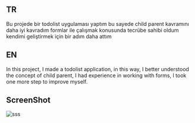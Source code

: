 ## TR

Bu projede bir todolist uygulaması yaptım bu sayede child parent kavramını daha iyi kavradım formlar ile çalışmak konusunda tecrübe sahibi oldum kendimi geliştirmek için bir adım daha attım

## EN

In this project, I made a todolist application, in this way, I better understood the concept of child parent, I had experience in working with forms, I took one more step to improve myself.

## ScreenShot

![sss](https://github.com/TurKLoJeN/React-ToDoList/assets/32311900/b1913a17-d2b6-41da-99cc-7609577f447b)
